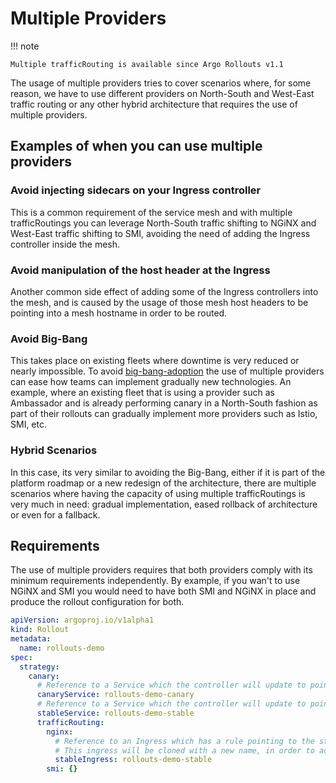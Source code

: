 # Multiple Providers
!!! note

    Multiple trafficRouting is available since Argo Rollouts v1.1

The usage of multiple providers tries to cover scenarios where, for some reason, we have to use
different providers on North-South and West-East traffic routing or any other hybrid architecture that
requires the use of multiple providers.

## Examples of when you can use multiple providers

### Avoid injecting sidecars on your Ingress controller

This is a common requirement of the service mesh and with multiple trafficRoutings you can leverage North-South traffic shifting to NGiNX 
and West-East traffic shifting to SMI, avoiding the need of adding the Ingress controller inside the mesh.

### Avoid manipulation of the host header at the Ingress

Another common side effect of adding some of the Ingress controllers into the mesh, and is caused by the usage of those 
mesh host headers to be pointing into a mesh hostname in order to be routed.

### Avoid Big-Bang

This takes place on existing fleets where downtime is very reduced or nearly impossible.
To avoid [big-bang-adoption](https://en.wikipedia.org/wiki/Big_bang_adoption) the use of multiple providers can ease
how teams can implement gradually new technologies. An example, where an existing fleet that is using a provider
such as Ambassador and is already performing canary in a North-South fashion as part of their rollouts can gradually 
implement more providers such as Istio, SMI, etc.

### Hybrid Scenarios

In this case, its very similar to avoiding the Big-Bang, either if it is part of the platform roadmap or a new redesign
of the architecture, there are multiple scenarios where having the capacity of using multiple trafficRoutings is very 
much in need: gradual implementation, eased rollback of architecture or even for a fallback.

## Requirements

The use of multiple providers requires that both providers comply with its minimum requirements independently.
By example, if you wan't to use NGiNX and SMI you would need to have both SMI and NGiNX in place and produce the rollout configuration
for both.

```yaml
apiVersion: argoproj.io/v1alpha1
kind: Rollout
metadata:
  name: rollouts-demo
spec:
  strategy:
    canary:
      # Reference to a Service which the controller will update to point to the canary ReplicaSet
      canaryService: rollouts-demo-canary
      # Reference to a Service which the controller will update to point to the stable ReplicaSet
      stableService: rollouts-demo-stable
      trafficRouting:
        nginx:
          # Reference to an Ingress which has a rule pointing to the stable service (e.g. rollouts-demo-stable)
          # This ingress will be cloned with a new name, in order to achieve NGINX traffic splitting.
          stableIngress: rollouts-demo-stable
        smi: {}
```
